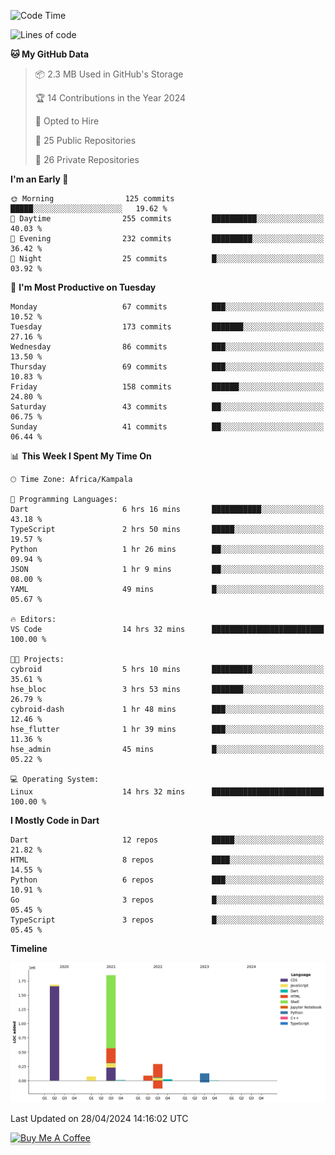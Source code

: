<!--START_SECTION:waka-->
![Code Time](http://img.shields.io/badge/Code%20Time-544%20hrs%2023%20mins-blue)

![Lines of code](https://img.shields.io/badge/From%20Hello%20World%20I%27ve%20Written-4.1%20million%20lines%20of%20code-blue)

**🐱 My GitHub Data** 

> 📦 2.3 MB Used in GitHub's Storage 
 > 
> 🏆 14 Contributions in the Year 2024
 > 
> 💼 Opted to Hire
 > 
> 📜 25 Public Repositories 
 > 
> 🔑 26 Private Repositories 
 > 
**I'm an Early 🐤** 

```text
🌞 Morning                125 commits         █████░░░░░░░░░░░░░░░░░░░░   19.62 % 
🌆 Daytime                255 commits         ██████████░░░░░░░░░░░░░░░   40.03 % 
🌃 Evening                232 commits         █████████░░░░░░░░░░░░░░░░   36.42 % 
🌙 Night                  25 commits          █░░░░░░░░░░░░░░░░░░░░░░░░   03.92 % 
```
📅 **I'm Most Productive on Tuesday** 

```text
Monday                   67 commits          ███░░░░░░░░░░░░░░░░░░░░░░   10.52 % 
Tuesday                  173 commits         ███████░░░░░░░░░░░░░░░░░░   27.16 % 
Wednesday                86 commits          ███░░░░░░░░░░░░░░░░░░░░░░   13.50 % 
Thursday                 69 commits          ███░░░░░░░░░░░░░░░░░░░░░░   10.83 % 
Friday                   158 commits         ██████░░░░░░░░░░░░░░░░░░░   24.80 % 
Saturday                 43 commits          ██░░░░░░░░░░░░░░░░░░░░░░░   06.75 % 
Sunday                   41 commits          ██░░░░░░░░░░░░░░░░░░░░░░░   06.44 % 
```


📊 **This Week I Spent My Time On** 

```text
🕑︎ Time Zone: Africa/Kampala

💬 Programming Languages: 
Dart                     6 hrs 16 mins       ███████████░░░░░░░░░░░░░░   43.18 % 
TypeScript               2 hrs 50 mins       █████░░░░░░░░░░░░░░░░░░░░   19.57 % 
Python                   1 hr 26 mins        ██░░░░░░░░░░░░░░░░░░░░░░░   09.94 % 
JSON                     1 hr 9 mins         ██░░░░░░░░░░░░░░░░░░░░░░░   08.00 % 
YAML                     49 mins             █░░░░░░░░░░░░░░░░░░░░░░░░   05.67 % 

🔥 Editors: 
VS Code                  14 hrs 32 mins      █████████████████████████   100.00 % 

🐱‍💻 Projects: 
cybroid                  5 hrs 10 mins       █████████░░░░░░░░░░░░░░░░   35.61 % 
hse_bloc                 3 hrs 53 mins       ███████░░░░░░░░░░░░░░░░░░   26.79 % 
cybroid-dash             1 hr 48 mins        ███░░░░░░░░░░░░░░░░░░░░░░   12.46 % 
hse_flutter              1 hr 39 mins        ███░░░░░░░░░░░░░░░░░░░░░░   11.36 % 
hse_admin                45 mins             █░░░░░░░░░░░░░░░░░░░░░░░░   05.22 % 

💻 Operating System: 
Linux                    14 hrs 32 mins      █████████████████████████   100.00 % 
```

**I Mostly Code in Dart** 

```text
Dart                     12 repos            █████░░░░░░░░░░░░░░░░░░░░   21.82 % 
HTML                     8 repos             ████░░░░░░░░░░░░░░░░░░░░░   14.55 % 
Python                   6 repos             ███░░░░░░░░░░░░░░░░░░░░░░   10.91 % 
Go                       3 repos             █░░░░░░░░░░░░░░░░░░░░░░░░   05.45 % 
TypeScript               3 repos             █░░░░░░░░░░░░░░░░░░░░░░░░   05.45 % 
```



**Timeline**

![Lines of Code chart](https://raw.githubusercontent.com/drexhacker/drexhacker/main/assets/bar_graph.png)


 Last Updated on 28/04/2024 14:16:02 UTC
<!--END_SECTION:waka-->

<a href="https://www.buymeacoffee.com/drexsoftorg" target="_blank"><img src="https://www.buymeacoffee.com/assets/img/custom_images/orange_img.png" alt="Buy Me A Coffee" style="height: 41px !important;width: 174px !important;box-shadow: 0px 3px 2px 0px rgba(190, 190, 190, 0.5) !important;-webkit-box-shadow: 0px 3px 2px 0px rgba(190, 190, 190, 0.5) !important;" ></a>


<!---
drexhacker/drexhacker is a ✨ special ✨ repository because its `README.md` (this file) appears on your GitHub profile.
You can click the Preview link to take a look at your changes.
--->
